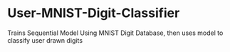 # User-MNIST-Digit-Classifier
Trains Sequential Model Using MNIST Digit Database, then uses model to classify user drawn digits


